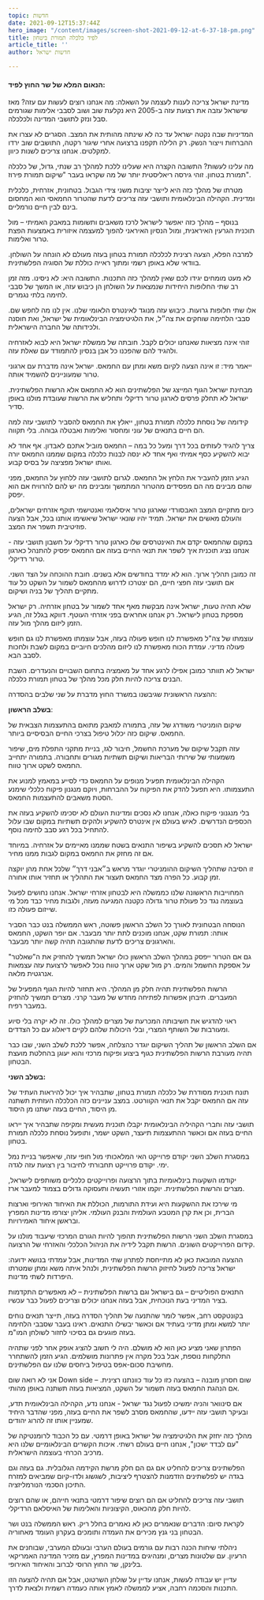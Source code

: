 ```yaml
---
topic: חדשות
date: 2021-09-12T15:37:44Z
hero_image: "/content/images/screen-shot-2021-09-12-at-6-37-18-pm.png"
title: לפיד כלכלה תמורת ביטחון
article_title: ''
author: חדשות ישראל

---
```

#### הנאום המלא של שר החוץ לפיד:

מדינת ישראל צריכה לענות לעצמה על השאלה: מה אנחנו רוצים לעשות עם עזה? מאז שישראל עזבה את רצועת עזה ב-2005 היא נקלעת שוב ושוב לסבבי אלימות שגורמים סבל ונזק לתושבי המדינה ולכלכלה.

המדיניות שבה נקטה ישראל עד כה לא שינתה מהותית את המצב. הסגרים לא עצרו את ההברחות וייצור הנשק. רק הלילה תקפנו ברצועה אחרי שיגור רקטה, התושבים שוב ירדו למקלטים. אנחנו צריכים לשנות כיוון.

מה עלינו לעשות? התשובה הקצרה היא שעלינו ללכת למהלך רב שנתי, גדול, של כלכלה תמורת בטחון. זוהי גירסה ריאליסטית יותר של מה שקראו בעבר "שיקום תמורת פירוז".

מטרתו של מהלך כזה היא לייצר יציבות משני צידי הגבול. בטחונית, אזרחית, כלכלית ומדינית. הקהילה הבינלאומית ותושבי עזה צריכים לדעת שהטרור החמאסי הוא המחסום בינם לבין חיים נורמליים.

בנוסף – מהלך כזה יאפשר לישראל לרכז משאבים ותשומות במאבק האמיתי – מול תוכנית הגרעין האיראנית, ומול הנסיון האיראני להפוך למעצמה איזורית באמצעות הפצת טרור ואלימות.

למרבה הפלא, הצעה רצינית לכלכלה תמורת בטחון בעזה מעולם לא הונחה על השולחן. בוודאי שלא באופן רשמי ומתוך ראייה כוללת של הסוגיה הפלשתינית.

לא מעט מומחים יגידו לכם שאין למהלך כזה התכנות. התשובה היא: לא ניסינו. מזה זמן רב שתי החלופות היחידות שנמצאות על השולחן הן כיבוש עזה, או המשך של סבבי לחימה בלתי נגמרים.

אלו שתי חלופות גרועות. כיבוש עזה מנוגד לאינטרס הלאומי שלנו. אין לנו מה לחפש שם. סבבי הלחימה שוחקים את צה״ל, את הלגיטימציה הבינלאומית של ישראל, ואת חוסנה ולכידותה של החברה הישראלית.

זוהי אינה מציאות שאנחנו יכולים לקבל. חובתה של ממשלת ישראל היא לבוא לאזרחיה ולהגיד להם שהפכנו כל אבן בנסיון להתמודד עם שאלת עזה.

ייאמר מיד: זו אינה הצעה לקיום משא ומתן עם החמאס. ישראל אינה מדברת עם ארגוני טרור שמעוניינים להשמיד אותה.

מבחינת ישראל הגוף המייצג של הפלשתינים הוא לא החמאס אלא הרשות הפלשתינית. ישראל לא תחלק פרסים לארגון טרור רדיקלי ותחליש את הרשות שעובדת מולנו באופן סדיר.

קידומה של נוסחת כלכלה תמורת בטחון, ייאלץ את החמאס להסביר לתושבי עזה למה הם חיים בתנאים של עוני ומחסור ואלימות ואבטלה גבוהה. בלי תקווה.

צריך להגיד לעזתים בכל דרך ומעל כל במה – החמאס מוביל אתכם לאבדון. אף אחד לא יבוא להשקיע כסף אמיתי ואף אחד לא ינסה לבנות כלכלה במקום שממנו החמאס יורה ואותו ישראל מפציצה על בסיס קבוע.

הגיע הזמן להעביר את הלחץ אל החמאס. לגרום לתושבי עזה ללחוץ על החמאס, מפני שהם מבינים מה הם מפסידים מהטרור המתמשך ומבינים מה יש להם להרוויח אם הוא יפסק.

כיום מתקיים המצב האבסורדי שארגון טרור איסלאמי ואנטישמי תוקף אזרחים ישראלים, והעולם מאשים את ישראל. תמיד יהיו שונאי ישראל שיאשימו אותנו בכל, אבל הצעה פוזיטיבית תשפר את המצב.

במקום שהחמאס יקדם את האינטרסים שלו כארגון טרור רדיקלי על חשבון תושבי עזה - אנחנו נציג תוכנית איך לשפר את תנאי החיים בעזה אם החמאס יפסיק להתנהל כארגון טרור רדיקלי.

זה כמובן תהליך ארוך. הוא לא ימדד בחודשים אלא בשנים. חובת ההוכחה על הצד השני. אם תושבי עזה חפצי חיים, הם יצטרכו לדרוש מהחמאס לשמור על השקט כל עוד מתקיים תהליך של בניה ושיקום.

שלא תהיה טעות, ישראל אינה מבקשת מאף אחד לשמור על בטחון אזרחיה. רק ישראל מספקת בטחון לישראל. רק אנחנו אחראים בפני אזרחי העוטף. דווקא בגלל זה, הגיע הזמן ליזום מהלך מול עזה.

עוצמתו של צה"ל מאפשרת לנו חופש פעולה בעזה, אבל עוצמתו מאפשרת לנו גם חופש פעולה מדיני. עמדת הכוח מאפשרת לנו ליזום מהלכים חיוביים במקום לשבת ולחכות לסבב הבא.

ישראל לא תוותר כמובן אפילו לרגע אחד על מאמציה בתחום השבויים והנעדרים. השבת הבנים צריכה להיות חלק מכל מהלך של בטחון תמורת כלכלה.

ההצעה הראשונית שגיבשנו במשרד החוץ מדברת על שני שלבים בהסדרה:

**בשלב הראשון**:

שיקום הומניטרי משודרג של עזה, בתמורה למאבק מתואם בהתעצמות הצבאית של החמאס. שיקום כזה יכלול טיפול בצרכי החיים הבסיסיים ביותר.

עזה תקבל שיקום של מערכת החשמל, חיבור לגז, בניית מתקני התפלת מים, שיפור משמעותי של שירותי הבריאות ושיקום תשתיות מגורים ותחבורה. בתמורה יתחייב החמאס לשקט ארוך טווח.

הקהילה הבינלאומית תפעיל מנופים על החמאס כדי לסייע במאמץ למנוע את התעצמותו. היא תפעל להדק את הפיקוח על ההברחות, ויוקם מנגנון פיקוח כלכלי שימנע הסטת משאבים להתעצמות החמאס.

בלי מנגנוני פיקוח כאלה, אנחנו לא נסכים ומדינות העולם לא יסכימו להשקיע בעזה את הכספים הנדרשים. לאיש בעולם אין אינטרס להשקיע ולהקים תשתיות במקום שבו עלול להתחיל בכל רגע סבב לחימה נוסף.

ישראל לא תסכים להשקיע בשיפור התנאים בשטח שממנו מאיימים על אזרחיה. במיוחד אם זה מחזק את החמאס במקום לגבות ממנו מחיר.

זו הסיבה שתהליך השיקום ההומניטרי יוגדר מראש ב״אבני דרך״ שלכל אחת מהן יוקצה זמן קבוע. כל הפרה מצד החמאס תעצור את התהליך או תחזיר אותו אחורה.

המחוייבות הראשונה שלנו כממשלה היא לבטחון אזרחי ישראל. אנחנו נחושים לפעול בעוצמה נגד כל פעולת טרור גדולה כקטנה המגיעה מעזה, ולגבות מחיר כבד מכל מי שייזום פעולה כזו.

הנוסחה הבטחונית לאורך כל השלב הראשון פשוטה, ראש הממשלה בנט כבר הסביר אותה: תמורת שקט, אנחנו מוכנים לתת יותר מבעבר. אם יופר השקט, החמאס והארגונים צריכים לדעת שהתגובה תהיה קשה יותר מבעבר.

גם אם הטרור ייפסק במהלך השלב הראשון כולו ישראל תמשיך להחזיק את ה"שאלטר" על אספקת החשמל והמים. רק מול שקט ארוך טווח נוכל לאפשר לרצועת עזה עצמאות אנרגטית מלאה.

הרשות הפלשתינית תהיה חלק מן המהלך. היא תחזור להיות הגוף המפעיל של המעברים. תיבחן אפשרות לפתיחה מחדש של מעבר קרני. מצרים תמשיך להחזיק במעבר רפיח.

ראוי להדגיש את חשיבותה המכרעת של מצרים למהלך כולו. זה לא יקרה בלי סיוע ומעורבות של השותף המצרי, ובלי היכולות שלהם לקיים דיאלוג עם כל הצדדים.

אם השלב הראשון של תהליך השיקום יוגדר כהצלחה, אפשר ללכת לשלב השני, שבו כבר תהיה מעורבת הרשות הפלשתינית כגוף ביצוע ופיקוח מרכזי והוא יעוגן בהחלטת מועצת הבטחון.

**בשלב השני:**

תונח תוכנית מסודרת של כלכלה תמורת בטחון, שתבהיר איך יכול להיראות העתיד של עזה אם החמאס יקבל את תנאי הקוורטט. במצב עניינים כזה הכלכלה העזתית תשתנה מן היסוד, החיים בעזה ישתנו מן היסוד.

תושבי עזה וחברי הקהיליה הבינלאומית יקבלו תוכנית מעשית ומקיפה שתבהיר איך ייראו החיים בעזה אם וכאשר ההתעצמות תיעצר, השקט ישמר, ותופעל נוסחת כלכלה תמורת בטחון.

במסגרת השלב השני יקודם פרוייקט האי המלאכותי מול חופי עזה, שיאפשר בניית נמל ימי. יקודם פרוייקט תחבורתי לחיבור בין רצועת עזה לגדה.

יקודמו השקעות בינלאומיות בתוך הרצועה ופרוייקטים כלכליים משותפים לישראל, מצרים והרשות הפלשתינית. יוקמו אזורי תעשיה ותעסוקה גדולים בצמוד למעבר ארז.

מי שירכז את ההשקעות היא ועידת התורמות, הכוללת את האיחוד האירופי וארצות הברית, וכן את קרן המטבע העולמית והבנק העולמי. אליהן יצורפו מדינות המפרץ ובראשן איחוד האמירויות.

במסגרת השלב השני הרשות הפלשתינית תהפוך להיות הגורם המרכזי שיעבוד מולנו על קידום הפרוייקטים השונים. הרשות תקבל לידיה את הניהול הכלכלי והאזרחי של הרצועה.

ההצעה המובאת כאן לא מתייחסת לפתרון שתי המדינות, אבל עמדתי בנושא ידועה: ישראל צריכה לפעול לחיזוק הרשות הפלשתינית, ולנהל איתה משא ומתן שמטרתו היפרדות לשתי מדינות.

התנאים הפוליטיים – גם בישראל וגם ברשות הפלשתינית – לא מאפשרים התקדמות בציר המדיני בעת הנוכחית, אבל בעזה אנחנו יכולים וצריכים לפעול כבר עכשיו.

בקונטקסט רחב, אפשר לומר שהתנעה של תהליך הסדרה בעזה, תייצר תנאים נוחים יותר למשא ומתן מדיני בעתיד אם וכאשר יבשילו התנאים. ראינו בעבר שסבבי הלחימה בעזה פוגעים גם בסיכוי לחזור לשולחן המו"מ.

הפתרון שאני מציע כאן הוא לא מושלם. היה לי חשוב להציג אופק אחר לפני שתהיה התלקחות נוספת, אבל בכל מקרה אין פתרונות מושלמים. הגיע הזמן להשתחרר מחשיבת סכום-אפס בטיפול ביחסים שלנו עם הפלשתינים.

אני לא רואה שום Down side – שום חסרון מובנה – בהצעה כזו כל עוד כוונתנו רצינית. אם הנהגת החמאס בעזה תשמור על השקט, המציאות בעזה תשתנה באופן מהותי.

אם סינוואר והניה ימשיכו לפעול נגד ישראל - אנחנו נדע, הקהילה הבינלאומית תדע, ובעיקר תושבי עזה יידעו, שהחמאס מסרב לשפר את החיים בעזה, מפני שהדבר היחיד שמעניין אותו זה להרוג יהודים.

מהלך כזה יחזק את הלגיטימציה של ישראל באופן דרמטי. עם כל הכבוד לרומנטיקה של "עם לבדד ישכון", אנחנו חיים בעולם רשתי. איכות הקשרים הבינלאומיים שלנו היא מרכיב הכרחי בעוצמה הישראלית.

הפלשתינים צריכים להחליט אם גם הם חלק מרשת הקידמה הגלובלית. גם בעזה וגם בגדה יש לפלשתינים הזדמנות להצטרף ליציבות, לשגשוג ולדו-קיום שמביאים למזרח התיכון הסכמי הנורמליזציה.

תושבי עזה צריכים להחליט אם הם רוצים שיפור דרמטי בתנאי חייהם, או שהם רוצים להיות חלק מהכאוס, הקיצוניות והאלימות של האיסלאם הרדיקלי.

לקראת סיום: הדברים שנאמרים כאן לא נאמרים בחלל ריק. ראש הממשלה בנט ושר הבטחון בני גנץ מכירים את העמדה ותומכים בעקרון העומד מאחוריה.

ניהלתי שיחות הכנה רבות עם גורמים בעולם הערבי ובעולם המערבי, שבוחנים את הרעיון. עם שלטונות מצרים, ומנהיגים במדינות המפרץ, עם מזכיר המדינה האמריקאי בלינקן, שר החוץ הרוסי לברוב והאיחוד האירופי.

עדיין יש עבודה לעשות, אנחנו עדיין על שולחן השרטוט, אבל אם תהיה להצעה הזו התכנות והסכמה רחבה, אציע לממשלה לאמץ אותה כעמדה רשמית ולצאת לדרך.